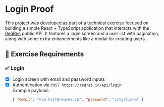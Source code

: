 # Login Proof

This project was developed as part of a technical exercise focused on building a simple React + TypeScript application that interacts with the [ReqRes](https://reqres.in) public API. It features a login screen and a user list with pagination, along with some extra enhancements like a modal for creating users.

## 📝 Exercise Requirements

### ✅ Login

- [x] Login screen with email and password inputs
- [x] Authentication via `POST https://reqres.in/api/login`  
  Example payload:  
  ```json
  { "email": "eve.holt@reqres.in", "password": "cityslicka" }
